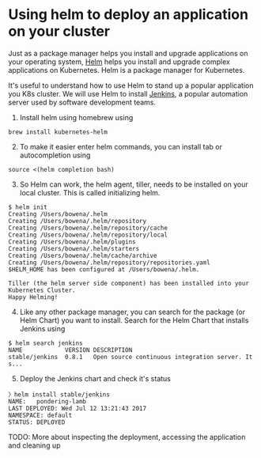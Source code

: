 # Using helm to deploy an application on your cluster
Just as a package manager helps you install and upgrade applications on your
operating system, [Helm](https://helm.sh/) helps you install and upgrade
complex applications on Kubernetes. Helm is a package manager for Kubernetes.

It's useful to understand how to use Helm to stand up a popular application
you K8s cluster. We will use Helm to install [Jenkins](https://jenkins.io/), a
popular automation server used by software development teams.

1. Install helm using homebrew using
```shell
brew install kubernetes-helm
```
2. To make it easier enter helm commands, you can install tab or autocompletion
   using
```shell
source <(helm completion bash)
```
3. So Helm can work, the helm agent, tiller, needs to be installed on your
   local cluster. This is called initializing helm.
```shell
$ helm init
Creating /Users/bowena/.helm
Creating /Users/bowena/.helm/repository
Creating /Users/bowena/.helm/repository/cache
Creating /Users/bowena/.helm/repository/local
Creating /Users/bowena/.helm/plugins
Creating /Users/bowena/.helm/starters
Creating /Users/bowena/.helm/cache/archive
Creating /Users/bowena/.helm/repository/repositories.yaml
$HELM_HOME has been configured at /Users/bowena/.helm.

Tiller (the helm server side component) has been installed into your Kubernetes Cluster.
Happy Helming!
```
4. Like any other package manager, you can search for the package (or Helm
   Chart) you want to install. Search for the Helm Chart that installs Jenkins
   using
```shell
$ helm search jenkins
NAME          	VERSION	DESCRIPTION
stable/jenkins	0.8.1  	Open source continuous integration server. It s...
```
5. Deploy the Jenkins chart and check it's status
```shell
〉helm install stable/jenkins
NAME:   pondering-lamb
LAST DEPLOYED: Wed Jul 12 13:21:43 2017
NAMESPACE: default
STATUS: DEPLOYED
```
TODO: More about inspecting the deployment, accessing the application and cleaning up